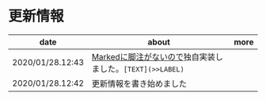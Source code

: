 # 更新情報

|date| about | more |
|-|-|-|
|2020/01/28.12:43|[Markedに脚注がないので](https://github.com/markedjs/marked/issues/714)独自実装しました。`[TEXT](>>LABEL)`
|2020/01/28.12:42|更新情報を書き始めました||